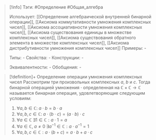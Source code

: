 > [!info]
> Тэги: #Определение #Общая_алгебра 
> 
> Использует: [[Определение aлгебраической внутренней бинарной операции]], [[Аксиомa коммутативности умножения комплексных чисел]], [[Аксиомa ассоциативности умножения комплексных чисел]], [[Аксиомa существования единицы в множестве комплексных чисел]], [[Аксиомa существования обратного элемента в множестве комплексных чисел]], [[Аксиомa дистрибутивности умножения комплексных чисел]] 
> Примеры: *-*
> 
> Типы: *-*
> Свойства: *-*
> Конструкции: *-*
> 
> Эквивалентности: *-*
> Обобщения: *-*

> [!definition]+ Определение операции умножения комплексных чисел
> Рассмотрим три произвольных комплексных $a$, $b$ и $c$. Тогда бинарной операцией умножения $\cdot$ определенная на $\mathbb{C \times C \rightarrow C}$ называется бинарная операция, удовлетворяющие следующим условиям:
> 1. $\forall a,b \in \mathbb C: \; a \cdot b = b \cdot a$
> 2. $\forall a,b,c \in \mathbb C: \; a \cdot (b \cdot c) = (a \cdot b) \cdot c$
> 3. $\forall a \in \mathbb C \; \exists 1 \in \mathbb C: a \cdot 1 = a$
> 4. $\forall a \in \mathbb C, \; a \neq 0 \; \exists a^{-1} \in \mathbb C: a \cdot a^{-1} = 1$
> 5. $\forall a, b, c \in \mathbb C: a \cdot (b + c) = a \cdot b + a \cdot c$